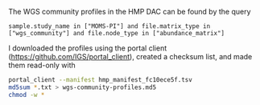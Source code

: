 
The WGS community profiles in the HMP DAC can be found by the query
```
sample.study_name in ["MOMS-PI"] and file.matrix_type in ["wgs_community"] and file.node_type in ["abundance_matrix"]
```

I downloaded the profiles using the portal client (https://github.com/IGS/portal_client), created a checksum list, and made them read-only with

```sh
portal_client --manifest hmp_manifest_fc10ece5f.tsv
md5sum *.txt > wgs-community-profiles.md5
chmod -w *
```
